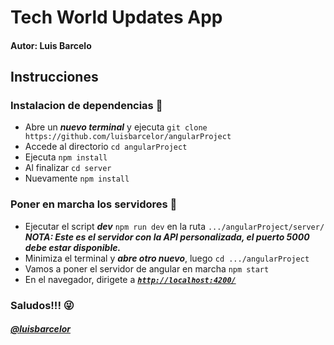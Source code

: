 # Tech World Updates App
#### Autor: Luis Barcelo
## Instrucciones
### Instalacion de dependencias :calling:
* Abre un ***nuevo terminal*** y ejecuta `git clone https://github.com/luisbarcelor/angularProject`
* Accede al directorio `cd angularProject`
* Ejecuta `npm install`
* Al finalizar `cd server`
* Nuevamente `npm install`
### Poner en marcha los servidores :wrench:
*  Ejecutar el script ***dev*** `npm run dev` en la ruta `.../angularProject/server/` 
**_NOTA: Este es el servidor con la API personalizada, el puerto ***5000*** debe estar disponible._**
* Minimiza el terminal y ***abre otro nuevo***, luego `cd .../angularProject`
* Vamos a poner el servidor de angular en marcha `npm start`
* En el navegador, dirigete a ***[`http://localhost:4200/`](http://localhost:4200/)***

### Saludos!!! :stuck_out_tongue_winking_eye: 
#### ***[@luisbarcelor](https://github.com/luisbarcelor)***

